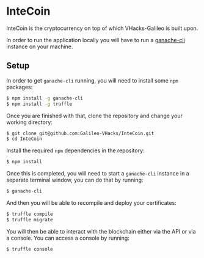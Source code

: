 # InteCoin

InteCoin is the cryptocurrency on top of which VHacks-Galileo is built upon.

In order to run the application locally you will have to run a [ganache-cli](https://github.com/trufflesuite/ganache-cli) instance on your machine.

## Setup

In order to get `ganache-cli` running, you will need to install some `npm` packages:

```sh
$ npm install -g ganache-cli
$ npm install -g truffle
```

 Once you are finished with that, clone the repository and change your working directory:

```sh
$ git clone git@github.com:Galileo-VHacks/InteCoin.git
$ cd InteCoin
```

Install the required `npm` dependencies in the repository:

```sh
$ npm install
```

Once this is completed, you will need to start a `ganache-cli` instance in a separate terminal window, you can do that by running:

```sh
$ ganache-cli
```

And then you will be able to recompile and deploy your certificates:

```sh
$ truffle compile
$ truffle migrate
```

You will then be able to interact with the blockchain either via the API or via a console. You can access a console by running:

```sh
$ truffle console
```